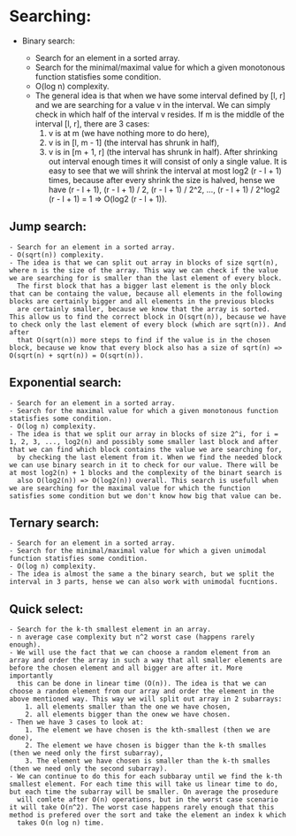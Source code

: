 # Searching:

  - Binary search:
  
    - Search for an element in a sorted array.
    - Search for the minimal/maximal value for which a given monotonous function statisfies some condition.
    - O(log n) complexity.
    - The general idea is that when we have some interval defined by [l, r] and we are searching for a value v in the interval.
      We can simply check in which half of the interval v resides. If m is the middle of the interval [l, r], there are 3 cases: 
        1. v is at m (we have nothing more to do here), 
        2. v is in [l, m - 1] (the interval has shrunk in half),
        3. v is in [m + 1, r] (the interval has shrunk in half).
      After shrinking out interval enough times it will consist of only a single value. It is easy to see that we will shrink the interval at most log2 (r - l + 1) times, 
      because after every shrink the size is halved, hense we have (r - l + 1), (r - l + 1) / 2, (r - l + 1) / 2^2, ..., (r - l + 1) / 2^log2 (r - l + 1) = 1 => O(log2 (r - l + 1)).

  ## Jump search:
  
    - Search for an element in a sorted array.
    - O(sqrt(n)) complexity.
    - The idea is that we can split out array in blocks of size sqrt(n), where n is the size of the array. This way we can check if the value we are searching for is smaller than the last element of every block. 
      The first block that has a bigger last element is the only block that can be containg the value, because all elements in the following blocks are certainly bigger and all elements in the previous blocks
      are certainly smaller, because we know that the array is sorted. This allow us to find the correct block in O(sqrt(n)), because we have to check only the last element of every block (which are sqrt(n)). And after
      that O(sqrt(n)) more steps to find if the value is in the chosen block, because we know that every block also has a size of sqrt(n) => O(sqrt(n) + sqrt(n)) = O(sqrt(n)). 
    
  ## Exponential search:
  
    - Search for an element in a sorted array.
    - Search for the maximal value for which a given monotonous function statisfies some condition.
    - O(log n) complexity.
    - The idea is that we split our array in blocks of size 2^i, for i = 1, 2, 3, ..., log2(n) and possibly some smaller last block and after that we can find which block contains the value we are searching for,
      by checking the last element from it. When we find the needed block we can use binary search in it to check for our value. There will be at most log2(n) + 1 blocks and the complexity of the binart search is
      also O(log2(n)) => O(log2(n)) overall. This search is usefull when we are searching for the maximal value for which the function satisfies some condition but we don't know how big that value can be.

  ## Ternary search:
  
    - Search for an element in a sorted array.
    - Search for the minimal/maximal value for which a given unimodal function statisfies some condition.
    - O(log n) complexity.
    - The idea is almost the same a the binary search, but we split the interval in 3 parts, hense we can also work with unimodal fucntions.	

  ## Quick select:
  
    - Search for the k-th smallest element in an array.
    - n average case complexity but n^2 worst case (happens rarely enough).
    - We will use the fact that we can choose a random element from an array and order the array in such a way that all smaller elements are before the chosen element and all bigger are after it. More importantly
      this can be done in linear time (O(n)). The idea is that we can choose a random element from our array and order the element in the above mentioned way. This way we will split out array in 2 subarrays:
        1. all elements smaller than the one we have chosen,
        2. all elements bigger than the onew we have chosen.
    - Then we have 3 cases to look at:
        1. The element we have chosen is the kth-smallest (then we are done),
        2. The element we have chosen is bigger than the k-th smalles (then we need only the first subarray),
        3. The element we have chosen is smaller than the k-th smalles (then we need only the second subarray).
    - We can continue to do this for each subbaray until we find the k-th smallest element. For each time this will take us linear time to do, but each time the subarray will be smaller. On average the prosedure
      will comlete after O(n) operations, but in the worst case scenario it will take O(n^2). The worst case happens rarely enough that this method is prefered over the sort and take the element an index k which
      takes O(n log n) time.
      
      
